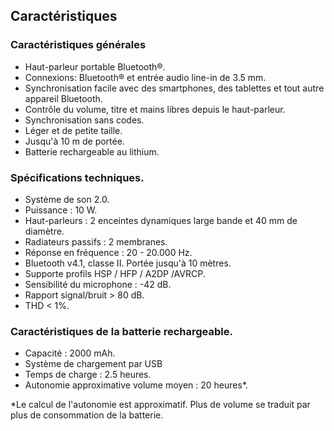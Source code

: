 ## Caractéristiques

### Caractéristiques générales
*	Haut-parleur portable Bluetooth®.
*	Connexions: Bluetooth® et entrée audio line-in de 3.5 mm.
*	Synchronisation facile avec des smartphones, des tablettes et tout autre appareil Bluetooth.
*	Contrôle du volume, titre et mains libres depuis le haut-parleur.
*	Synchronisation sans codes.
*	Léger et de petite taille.
*	Jusqu'à 10 m de portée.
*	Batterie rechargeable au lithium.

### Spécifications techniques.

*	Système de son 2.0.
*	Puissance : 10 W.
* Haut-parleurs : 2 enceintes dynamiques large bande et 40 mm de diamètre.
* Radiateurs passifs : 2 membranes.
*	Réponse en fréquence : 20 - 20.000 Hz.
*	Bluetooth v4.1, classe II. Portée jusqu'à 10 mètres.
*	Supporte profils HSP / HFP / A2DP /AVRCP.
*	Sensibilité du microphone : -42 dB.
*	Rapport signal/bruit > 80 dB.
*	THD < 1%.

### Caractéristiques de la batterie rechargeable.
*	Capacité : 2000 mAh.
*	Système de chargement par USB
*	Temps de charge : 2.5 heures.
*	Autonomie approximative volume moyen : 20 heures*.

 *Le calcul de l'autonomie est approximatif. Plus de volume se traduit par plus de consommation de la batterie.
